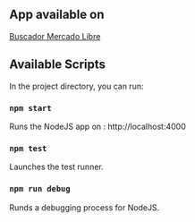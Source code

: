 ## App available on

[Buscador Mercado Libre](https://github.com/jpacareu/meli-backend-app)

## Available Scripts

In the project directory, you can run:

### `npm start`

Runs the NodeJS app on : http://localhost:4000<br>

### `npm test`

Launches the test runner.<br>

### `npm run debug`

Runds a debugging process for NodeJS.<br>